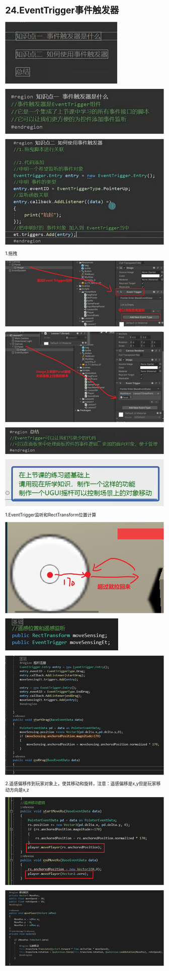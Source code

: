 # 24.EventTrigger事件触发器

![d20dea59a9fcb1b65e091a98ffa6dac0.png](image/d20dea59a9fcb1b65e091a98ffa6dac0.png)

![c55ac6c8846769069de064aff59fd318.png](image/c55ac6c8846769069de064aff59fd318.png)

![6543d961241c680e564503066e0f5387.png](image/6543d961241c680e564503066e0f5387.png)

1.拖拽

![df6cf7bcc0d44276dd4f1f306a63082a.png](image/df6cf7bcc0d44276dd4f1f306a63082a.png)

![3456d254af669f61951c06b98eff74e5.png](image/3456d254af669f61951c06b98eff74e5.png)

![8df7fa9ea1ffa8d42849d65db224c5f6.png](image/8df7fa9ea1ffa8d42849d65db224c5f6.png)

![159f1fcca87b7e3bec9b35e6f07b5ab5.png](image/159f1fcca87b7e3bec9b35e6f07b5ab5.png)

1.EventTrigger监听和RectTransform位置计算

![a29f61a6de7ac91e96c36e22d7bf9b13.png](image/a29f61a6de7ac91e96c36e22d7bf9b13.png)

![7432b24b017d3415031618609fc809c9.png](image/7432b24b017d3415031618609fc809c9.png)

![791e1724e26ac63dbfe4aba44d9865f2.png](image/791e1724e26ac63dbfe4aba44d9865f2.png)

2.遥感偏移传到玩家对象上，使其移动和旋转，注意：遥感偏移是x,y但是玩家移动方向是x,z

![d00811783c21666f9d70b0eb5ee74ea6.png](image/d00811783c21666f9d70b0eb5ee74ea6.png)

![f8887a3cf1df6a0aff502dc6a3d3eabd.png](image/f8887a3cf1df6a0aff502dc6a3d3eabd.png)
